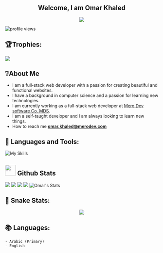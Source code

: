 <h2 align="center">Welcome, I am Omar Khaled</h2>
<p align="center">
<a href="https://github.com/DenverCoder1/readme-typing-svg"><img src="https://readme-typing-svg.herokuapp.com?lines=Full-stack+Web+Developer;Laravel+Developer;React+Developer;PHP+Developer;TypeScript+Developer;JavaScript+Developer&center=true&width=380&height=45"></a>
</p>

![profile views](https://komarev.com/ghpvc/?username=omarwebdev&style=for-the-badge)


## 🏆Trophies:
![](https://github-profile-trophy.vercel.app/?username=OmarWebDev&theme=nord&no-frame=false&no-bg=false&margin-w=6)

## ❔About Me

- I am a full-stack web developer with a passion for creating beautiful and functional websites.
- I have a background in computer science and a passion for learning new technologies.
- I am currently working as a full-stack web developer at [Mero Dev software Co. MDS](https://merodev.com).
- I am a self-taught developer and I am always looking to learn new things.
- How to reach me **omar.khaled@merodev.com**

## 🎈 Languages and Tools:
![My Skills](https://skillicons.dev/icons?i=html,css,bootstrap,tailwind,vue,react,materialui,sass,js,ts,php,laravel,mysql,redux,bash,git,github,netlify,idea,vscode)

<h2> <img src = "https://i.pinimg.com/originals/65/c4/f4/65c4f452571be1261e9c623f7da488ac.gif" width ="35"> Github Stats </h2>

![](http://github-profile-summary-cards.vercel.app/api/cards/profile-details?username=OmarWebDev&theme=github_dark)
![](http://github-profile-summary-cards.vercel.app/api/cards/repos-per-language?username=OmarWebDev&theme=github_dark)
![](http://github-profile-summary-cards.vercel.app/api/cards/most-commit-language?username=OmarWebDev&theme=github_dark)
![](http://github-profile-summary-cards.vercel.app/api/cards/productive-time?username=OmarWebDev&theme=github_dark&utcOffset=2)
![Omar's Stats](https://github-readme-stats.vercel.app/api?username=OmarWebDev&show_icons=true&theme=github_dark)

## 🐍 Snake Stats:
<div align="center">
	<img src="https://cdn.jsdelivr.net/gh/holic-x/holic-x/assets/github-contribution-grid-snake.svg"/>
</div>

## 📚 Languages:

    - Arabic (Primary)
    - English
